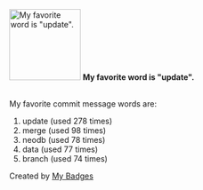 <img src="https://my-badges.github.io/my-badges/favorite-word.png" alt="My favorite word is &quot;update&quot;." title="My favorite word is &quot;update&quot;." width="128">
<strong>My favorite word is &quot;update&quot;.</strong>
<br><br>

My favorite commit message words are:

1. update (used 278 times)
2. merge (used 98 times)
3. neodb (used 78 times)
4. data (used 77 times)
5. branch (used 74 times)


Created by <a href="https://github.com/my-badges/my-badges">My Badges</a>